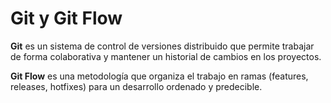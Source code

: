 # Git y Git Flow

**Git** es un sistema de control de versiones distribuido que permite trabajar de forma colaborativa y mantener un historial de cambios en los proyectos.

**Git Flow** es una metodología que organiza el trabajo en ramas (features, releases, hotfixes) para un desarrollo ordenado y predecible.
